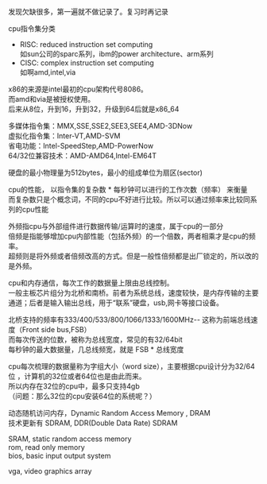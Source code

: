 发现欠缺很多，第一遍就不做记录了。复习时再记录

cpu指令集分类   

- RISC: reduced instruction set computing   
如sun公司的sparc系列，ibm的power architecture、arm系列  
- CISC: complex instruction set computing   
如啊amd,intel,via  


x86的来源是intel最初的cpu架构代号8086。  
而amd和via是被授权使用。  
后来从8位，升到16，升到32，升级到64后就是x86_64   

多媒体指令集：MMX,SSE,SSE2,SEE3,SEE4,AMD-3DNow  
虚拟化指令集：Inter-VT,AMD-SVM  
省电功能：Intel-SpeedStep,AMD-PowerNow  
64/32位兼容技术：AMD-AMD64,Intel-EM64T  

硬盘的最小物理量为512bytes，最小的组成单位为扇区(sector)  

cpu的性能， 以指令集的复杂数 * 每秒钟可以进行的工作次数（频率）  来衡量  
而复杂数只是个概念词，不同的cpu不好进行比较。所以可以通过频率来比较同系列的cpu性能  

外频指cpu与外部组件进行数据传输/运算时的速度，属于cpu的一部分    
倍频是指能够增加cpu内部性能（包括外频）的一个倍数，两者相乘才是cpu的频率。  
超频则是将外频或者倍频改高的方式。但是一般性倍频都是出厂锁定的，所以改的是外频。   

cpu和内存通信，每次工作的数据量上限由总线控制。  
一般主板芯片组分为北桥和南桥。前者为系统总线，速度较快，是内存传输的主要通道；后者是输入输出总线，用于“联系”硬盘，usb,网卡等接口设备。   

北桥支持的频率有333/400/533/800/1066/1333/1600MHz-- 这称为前端总线速度（Front side bus,FSB）  
而每次传送的位数，被称为总线宽度，常见的有32/64bit  
每秒钟的最大数据量，几总线频宽，就是 FSB * 总线宽度   

cpu每次梳理的数据量称为字组大小（word size），主要根据cpu设计分为32/64位 ，计算机的32位或者64位也是由此而来。  
所以内存在32位的cpu中，最多只支持4gb  
（问题：那么32位的cpu安装64位的系统呢？）
   
动态随机访问内存，Dynamic Random Access Memory , DRAM  
技术更新有 SDRAM, DDR(Double Data Rate) SDRAM  

SRAM, static random access memory  
rom, read only memory  
bios, basic input output system  

vga, video graphics array  


   
